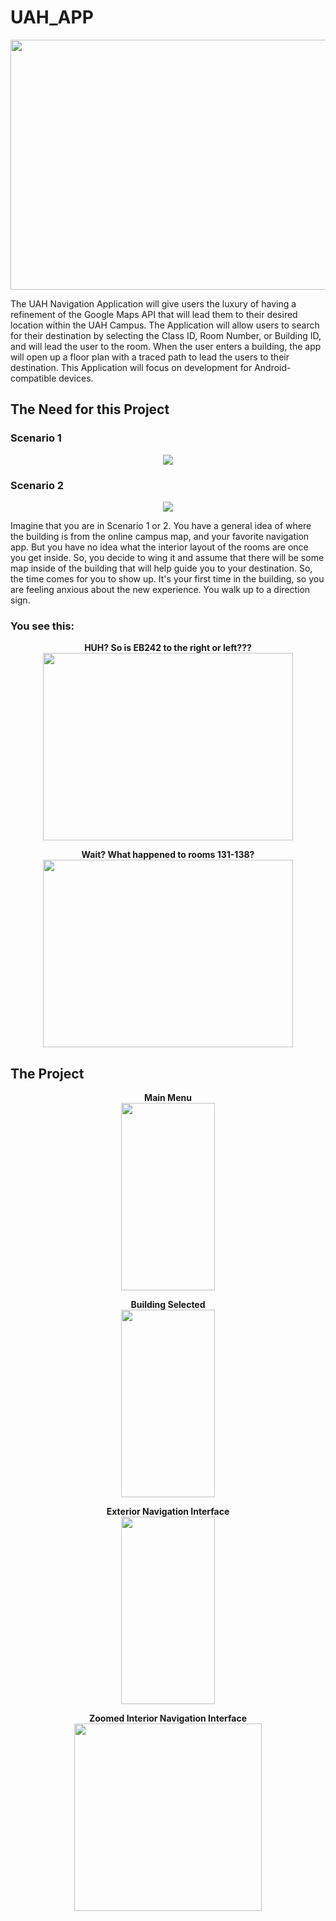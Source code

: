 # UAH_APP

<p align="center">
<img src="https://cloud.githubusercontent.com/assets/23105332/24006902/fd5994b4-0a3a-11e7-84c5-8cf8138d4f81.png" width="600" height="400">
</p>

The UAH Navigation Application will give users the luxury of having a refinement of the Google Maps API that will lead them to their
desired location within the UAH Campus. The Application will allow users to search for their destination by selecting the Class ID, Room
Number, or Building ID, and will lead the user to the room. When the user enters a building, the app will open up a floor plan with a
traced path to lead the users to their destination. This Application will focus on development for Android-compatible devices.

## The Need for this Project

### Scenario 1
<p align="center">
<img src="https://cloud.githubusercontent.com/assets/20345088/23876625/5f04db50-080c-11e7-8d20-85f61a7828df.jpg" >
</p>

### Scenario 2
<p align="center">
<img src="https://cloud.githubusercontent.com/assets/23105332/24004985/c941c732-0a35-11e7-90db-f4fa7b212f42.jpg" >
</p>

Imagine that you are in Scenario 1 or 2. You have a general idea of where the building is from the online campus map, and your favorite
navigation app. But you have no idea what the interior layout of the rooms are once you get inside. So, you decide to wing it and assume
that there will be some map inside of the building that will help guide you to your destination. So, the time comes for you to show up.
It's your first time in the building, so you are feeling anxious about the new experience. You walk up to a direction sign.

### You see this:
<p align="center">
<b> HUH? So is EB242 to the right or left???   </b><br>
<img src="https://cloud.githubusercontent.com/assets/20345088/23885819/01e74af6-0844-11e7-8713-a23cf4ce47b8.png" width="400" height="300">
</p>

<p align="center">
<b> Wait? What happened to rooms 131-138?  </b><br>
<img src="https://cloud.githubusercontent.com/assets/20345088/23885870/58d6a3ca-0844-11e7-9147-36deb75950ab.jpg" width="400" height="300">

</p>


## The Project
<p align="center">
<b> Main Menu </b><br>
<img src="https://cloud.githubusercontent.com/assets/23105332/24006135/e3075dfa-0a38-11e7-8988-ad675b876f09.png" width="150" height="300">
</p>

<p align="center">
<b> Building Selected </b><br>
<img src="https://cloud.githubusercontent.com/assets/23105332/24006492/f6a2f1ca-0a39-11e7-9a99-8967fd64143a.png" width="150" height="300">
</p>

<p align="center">
<b> Exterior Navigation Interface </b><br>
<img src="https://cloud.githubusercontent.com/assets/23105332/24006529/16e65b0c-0a3a-11e7-9533-28434afef92e.png" width="150" height="300">
</p>

<p align="center">
<b> Zoomed Interior Navigation Interface </b><br>
<img src="https://cloud.githubusercontent.com/assets/23105332/24006565/37fd426a-0a3a-11e7-999e-b179f4ba197f.png" width="300" height="300">
</p>


